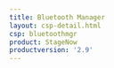 ```yaml
---
title: Bluetooth Manager
layout: csp-detail.html
csp: bluetoothmgr
product: StageNow
productversion: '2.9'
---
```







